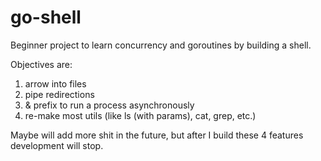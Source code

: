 # go-shell

Beginner project to learn concurrency and goroutines by building a shell.

Objectives are:

1. arrow into files
2. pipe redirections
3. & prefix to run a process asynchronously
4. re-make most utils (like ls (with params), cat, grep, etc.)

Maybe will add more shit in the future, but after I build these 4 features development will stop.
